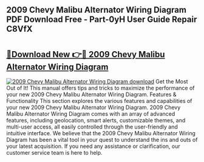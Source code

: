 ## 2009 Chevy Malibu Alternator Wiring Diagram PDF Download Free - Part-0yH User Guide Repair C8VfX

# <h2><a href="http://dfszeu.blite.top/?on=2009+Chevy+Malibu+Alternator+Wiring+Diagram">🔗Download New 👉🔴 2009 Chevy Malibu Alternator Wiring Diagram</a></h2>

[![2009 Chevy Malibu Alternator Wiring Diagram download](https://i.imgur.com/lujVjoI.png)](http://dfszeu.blite.top/?on=2009+Chevy+Malibu+Alternator+Wiring+Diagram)
Get the Most Out of It! This manual offers tips and tricks to maximize the performance of your new 2009 Chevy Malibu Alternator Wiring Diagram. Features & Functionality This section explores the various features and capabilities of your new 2009 Chevy Malibu Alternator Wiring Diagram. 2009 Chevy Malibu Alternator Wiring Diagram comes with an array of advanced features, including geolocation, smart alerts, customizable themes, and multi-user access, all easily controlled through the user-friendly and intuitive interface. We believe that the 2009 Chevy Malibu Alternator Wiring Diagram has been a vital tool in your quest to understand the ins and outs of your latest acquisition. If you need any assistance or clarification, our customer service team is here to help.
